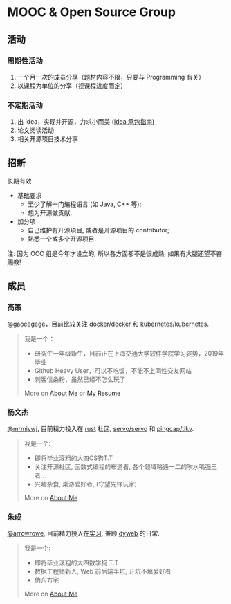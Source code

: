 # MOOC & Open Source Group

## 活动

### 周期性活动

1. 一个月一次的成员分享（题材内容不限，只要与 Programming 有关）
2. 以课程为单位的分享（视课程进度而定）

### 不定期活动

1. 出 idea，实现并开源，力求小而美 ([Idea 承包指南](./idea-intro.md))
2. 论文阅读活动
3. 相关开源项目技术分享

## 招新

长期有效

- 基础要求
  - 至少了解一门编程语言 (如 Java, C++ 等);
  - 想为开源做贡献.
- 加分项
  - 自己维护有开源项目, 或者是开源项目的 contributor;
  - 熟悉一个或多个开源项目.

注: 因为 OCC 组是今年才设立的, 所以各方面都不是很成熟, 如果有大腿还望不吝赐教!

## 成员

### 高策

[@gaocegege](https://github.com/gaocegege)，目前比较关注 [docker/docker](https://github.com/docker/docker) 和 [kubernetes/kubernetes](https://github.com/kubernetes/kubernetes).
>我是一个：
>
>* 研究生一年级新生，目前正在上海交通大学软件学院学习姿势，2019年毕业
>* Github Heavy User，可以不吃饭，不能不上同性交友网站
>* 刺客信条粉，虽然已经不怎么玩了
>
> More on [About Me](http://gaocegege.com/Blog/about/) or [My Resume](http://gaocegege.com/resume/cn/)

### 杨文杰

[@mrmiywj](https://github.com/mrmiywj), 目前精力投入在 [rust](https://rust-lang.org) 社区, [servo/servo](https://github.com/servo/servo) 和 [pingcap/tikv](https://github.com/tikv).
>我是一个:
>
>* 即将毕业滚粗的大四CS狗T.T
>* 关注开源社区, 函数式编程的布道者, 各个领域略通一二的吹水嘴强王者...
>* 兴趣杂食, 桌游爱好者, (守望先锋玩家)
>
> More on [About Me](https://blog.ivanyang.me)

### 朱成

[@arrowrowe](https://github.com/arrowrowe), 目前精力投入在[实习](http://yitutech.com/), 兼顾 [dyweb](https://github.com/dyweb/) 的日常.
>我是一个:
>
>* 即将毕业滚粗的大四数学狗 T.T
>* 数据工程师新人, Web 前后端半坑, 开坑不填爱好者
>* 伪东方宅
>
> More on [About Me](https://arrowrowe.me)
